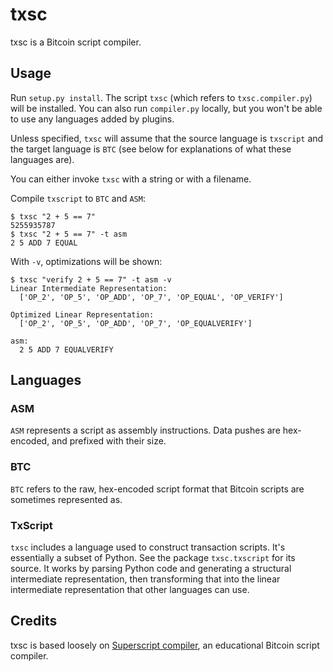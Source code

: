 # txsc

txsc is a Bitcoin script compiler.

## Usage

Run `setup.py install`. The script `txsc` (which refers to `txsc.compiler.py`) will be installed.
You can also run `compiler.py` locally, but you won't be able to use any languages added by plugins.

Unless specified, `txsc` will assume that the source language is `txscript` and the target
language is `BTC` (see below for explanations of what these languages are).

You can either invoke `txsc` with a string or with a filename.

Compile `txscript` to `BTC` and `ASM`:

```
$ txsc "2 + 5 == 7"
5255935787
$ txsc "2 + 5 == 7" -t asm
2 5 ADD 7 EQUAL
```

With `-v`, optimizations will be shown:

```
$ txsc "verify 2 + 5 == 7" -t asm -v
Linear Intermediate Representation:
  ['OP_2', 'OP_5', 'OP_ADD', 'OP_7', 'OP_EQUAL', 'OP_VERIFY']

Optimized Linear Representation:
  ['OP_2', 'OP_5', 'OP_ADD', 'OP_7', 'OP_EQUALVERIFY']

asm:
  2 5 ADD 7 EQUALVERIFY
```

## Languages

### ASM

`ASM` represents a script as assembly instructions. Data pushes are hex-encoded, and prefixed with
their size.

### BTC

`BTC` refers to the raw, hex-encoded script format that Bitcoin scripts are sometimes represented as.

### TxScript

`txsc` includes a language used to construct transaction scripts. It's essentially a subset of Python.
See the package `txsc.txscript` for its source. It works by parsing Python code and generating a
structural intermediate representation, then transforming that into the linear intermediate representation
that other languages can use.

## Credits

txsc is based loosely on [Superscript compiler](https://github.com/curiosity-driven/bitcoin-contracts-compiler), an educational Bitcoin script compiler.
